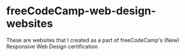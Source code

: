 # freeCodeCamp-web-design-websites
These are websites that I created as a part of freeCodeCamp's (New) Responsive Web Design certification
